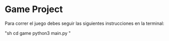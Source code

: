 # Game Project

Para correr el juego debes seguir las siguientes instrucciones en la terminal:

"sh
cd game
python3 main.py
"
